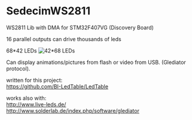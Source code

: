 SedecimWS2811
=============
WS2811 Lib with DMA for STM32F407VG (Discovery Board)

16 parallel outputs can drive thousands of leds

68*42 LEDs
![](usecase.JPG "42*68 LEDs")

Can display animations/pictures from flash or video from USB. (Glediator protocol).

written for this project:  
https://github.com/BI-LedTable/LedTable	 

works also with:  
http://www.live-leds.de/  
http://www.solderlab.de/index.php/software/glediator  
 
